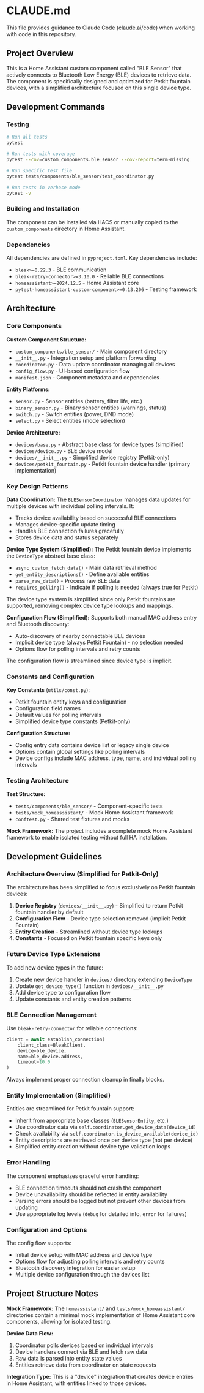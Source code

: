# CLAUDE.md

This file provides guidance to Claude Code (claude.ai/code) when working with code in this repository.

## Project Overview

This is a Home Assistant custom component called "BLE Sensor" that actively connects to Bluetooth Low Energy (BLE) devices to retrieve data. The component is specifically designed and optimized for Petkit fountain devices, with a simplified architecture focused on this single device type.

## Development Commands

### Testing
```bash
# Run all tests
pytest

# Run tests with coverage
pytest --cov=custom_components.ble_sensor --cov-report=term-missing

# Run specific test file
pytest tests/components/ble_sensor/test_coordinator.py

# Run tests in verbose mode
pytest -v
```

### Building and Installation
The component can be installed via HACS or manually copied to the `custom_components` directory in Home Assistant.

### Dependencies
All dependencies are defined in `pyproject.toml`. Key dependencies include:
- `bleak>=0.22.3` - BLE communication
- `bleak-retry-connector>=3.10.0` - Reliable BLE connections
- `homeassistant>=2024.12.5` - Home Assistant core
- `pytest-homeassistant-custom-component>=0.13.206` - Testing framework

## Architecture

### Core Components

**Custom Component Structure:**
- `custom_components/ble_sensor/` - Main component directory
- `__init__.py` - Integration setup and platform forwarding
- `coordinator.py` - Data update coordinator managing all devices
- `config_flow.py` - UI-based configuration flow
- `manifest.json` - Component metadata and dependencies

**Entity Platforms:**
- `sensor.py` - Sensor entities (battery, filter life, etc.)
- `binary_sensor.py` - Binary sensor entities (warnings, status)
- `switch.py` - Switch entities (power, DND mode)
- `select.py` - Select entities (mode selection)

**Device Architecture:**
- `devices/base.py` - Abstract base class for device types (simplified)
- `devices/device.py` - BLE device model
- `devices/__init__.py` - Simplified device registry (Petkit-only)
- `devices/petkit_fountain.py` - Petkit fountain device handler (primary implementation)

### Key Design Patterns

**Data Coordination:**
The `BLESensorCoordinator` manages data updates for multiple devices with individual polling intervals. It:
- Tracks device availability based on successful BLE connections
- Manages device-specific update timing
- Handles BLE connection failures gracefully
- Stores device data and status separately

**Device Type System (Simplified):**
The Petkit fountain device implements the `DeviceType` abstract base class:
- `async_custom_fetch_data()` - Main data retrieval method
- `get_entity_descriptions()` - Define available entities
- `parse_raw_data()` - Process raw BLE data
- `requires_polling()` - Indicate if polling is needed (always true for Petkit)

The device type system is simplified since only Petkit fountains are supported, removing complex device type lookups and mappings.

**Configuration Flow (Simplified):**
Supports both manual MAC address entry and Bluetooth discovery:
- Auto-discovery of nearby connectable BLE devices
- Implicit device type (always Petkit Fountain) - no selection needed
- Options flow for polling intervals and retry counts

The configuration flow is streamlined since device type is implicit.

### Constants and Configuration

**Key Constants** (`utils/const.py`):
- Petkit fountain entity keys and configuration
- Configuration field names
- Default values for polling intervals
- Simplified device type constants (Petkit-only)

**Configuration Structure:**
- Config entry data contains device list or legacy single device
- Options contain global settings like polling intervals
- Device configs include MAC address, type, name, and individual polling intervals

### Testing Architecture

**Test Structure:**
- `tests/components/ble_sensor/` - Component-specific tests
- `tests/mock_homeassistant/` - Mock Home Assistant framework
- `conftest.py` - Shared test fixtures and mocks

**Mock Framework:**
The project includes a complete mock Home Assistant framework to enable isolated testing without full HA installation.

## Development Guidelines

### Architecture Overview (Simplified for Petkit-Only)

The architecture has been simplified to focus exclusively on Petkit fountain devices:

1. **Device Registry** (`devices/__init__.py`) - Simplified to return Petkit fountain handler by default
2. **Configuration Flow** - Device type selection removed (implicit Petkit Fountain)
3. **Entity Creation** - Streamlined without device type lookups
4. **Constants** - Focused on Petkit fountain specific keys only

### Future Device Type Extensions

To add new device types in the future:
1. Create new device handler in `devices/` directory extending `DeviceType`
2. Update `get_device_type()` function in `devices/__init__.py`
3. Add device type to configuration flow
4. Update constants and entity creation patterns

### BLE Connection Management

Use `bleak-retry-connector` for reliable connections:
```python
client = await establish_connection(
    client_class=BleakClient,
    device=ble_device,
    name=ble_device.address,
    timeout=10.0
)
```

Always implement proper connection cleanup in finally blocks.

### Entity Implementation (Simplified)

Entities are streamlined for Petkit fountain support:
- Inherit from appropriate base classes (`BLESensorEntity`, etc.)
- Use coordinator data via `self.coordinator.get_device_data(device_id)`
- Check availability via `self.coordinator.is_device_available(device_id)`
- Entity descriptions are retrieved once per device type (not per device)
- Simplified entity creation without device type validation loops

### Error Handling

The component emphasizes graceful error handling:
- BLE connection timeouts should not crash the component
- Device unavailability should be reflected in entity availability
- Parsing errors should be logged but not prevent other devices from updating
- Use appropriate log levels (`debug` for detailed info, `error` for failures)

### Configuration and Options

The config flow supports:
- Initial device setup with MAC address and device type
- Options flow for adjusting polling intervals and retry counts
- Bluetooth discovery integration for easier setup
- Multiple device configuration through the devices list

## Project Structure Notes

**Mock Framework:** The `homeassistant/` and `tests/mock_homeassistant/` directories contain a minimal mock implementation of Home Assistant core components, allowing for isolated testing.

**Device Data Flow:**
1. Coordinator polls devices based on individual intervals
2. Device handlers connect via BLE and fetch raw data
3. Raw data is parsed into entity state values
4. Entities retrieve data from coordinator on state requests

**Integration Type:** This is a "device" integration that creates device entries in Home Assistant, with entities linked to those devices.
